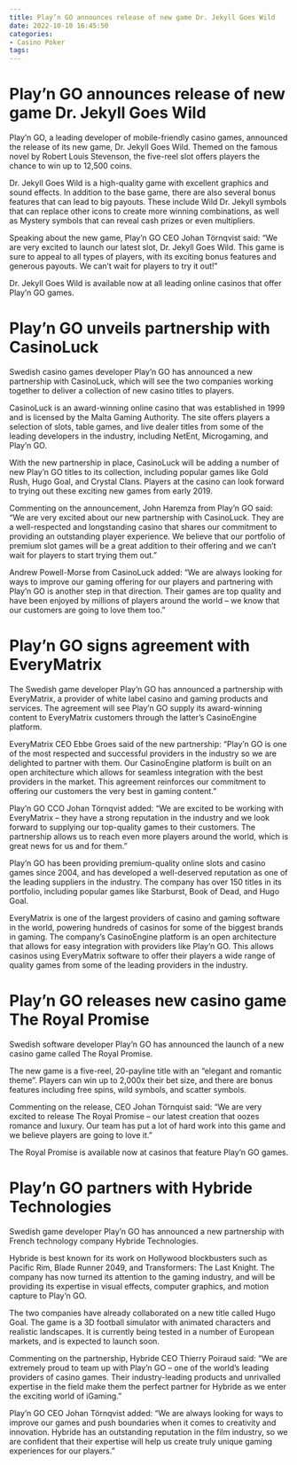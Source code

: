 ```yaml
---
title: Play’n GO announces release of new game Dr. Jekyll Goes Wild
date: 2022-10-10 16:45:50
categories:
- Casino Poker
tags:
---
```



#  Play’n GO announces release of new game Dr. Jekyll Goes Wild

Play’n GO, a leading developer of mobile-friendly casino games, announced the release of its new game, Dr. Jekyll Goes Wild. Themed on the famous novel by Robert Louis Stevenson, the five-reel slot offers players the chance to win up to 12,500 coins.

Dr. Jekyll Goes Wild is a high-quality game with excellent graphics and sound effects. In addition to the base game, there are also several bonus features that can lead to big payouts. These include Wild Dr. Jekyll symbols that can replace other icons to create more winning combinations, as well as Mystery symbols that can reveal cash prizes or even multipliers.

Speaking about the new game, Play’n GO CEO Johan Törnqvist said: “We are very excited to launch our latest slot, Dr. Jekyll Goes Wild. This game is sure to appeal to all types of players, with its exciting bonus features and generous payouts. We can’t wait for players to try it out!”

Dr. Jekyll Goes Wild is available now at all leading online casinos that offer Play’n GO games.

#  Play’n GO unveils partnership with CasinoLuck

Swedish casino games developer Play’n GO has announced a new partnership with CasinoLuck, which will see the two companies working together to deliver a collection of new casino titles to players.

CasinoLuck is an award-winning online casino that was established in 1999 and is licensed by the Malta Gaming Authority. The site offers players a selection of slots, table games, and live dealer titles from some of the leading developers in the industry, including NetEnt, Microgaming, and Play’n GO.

With the new partnership in place, CasinoLuck will be adding a number of new Play’n GO titles to its collection, including popular games like Gold Rush, Hugo Goal, and Crystal Clans. Players at the casino can look forward to trying out these exciting new games from early 2019.

Commenting on the announcement, John Haremza from Play’n GO said: “We are very excited about our new partnership with CasinoLuck. They are a well-respected and longstanding casino that shares our commitment to providing an outstanding player experience. We believe that our portfolio of premium slot games will be a great addition to their offering and we can’t wait for players to start trying them out.”

Andrew Powell-Morse from CasinoLuck added: “We are always looking for ways to improve our gaming offering for our players and partnering with Play’n GO is another step in that direction. Their games are top quality and have been enjoyed by millions of players around the world – we know that our customers are going to love them too.”

#  Play’n GO signs agreement with EveryMatrix

The Swedish game developer Play’n GO has announced a partnership with EveryMatrix, a provider of white label casino and gaming products and services. The agreement will see Play’n GO supply its award-winning content to EveryMatrix customers through the latter’s CasinoEngine platform.

EveryMatrix CEO Ebbe Groes said of the new partnership: “Play’n GO is one of the most respected and successful providers in the industry so we are delighted to partner with them. Our CasinoEngine platform is built on an open architecture which allows for seamless integration with the best providers in the market. This agreement reinforces our commitment to offering our customers the very best in gaming content.”

Play’n GO CCO Johan Törnqvist added: “We are excited to be working with EveryMatrix – they have a strong reputation in the industry and we look forward to supplying our top-quality games to their customers. The partnership allows us to reach even more players around the world, which is great news for us and for them.”

Play’n GO has been providing premium-quality online slots and casino games since 2004, and has developed a well-deserved reputation as one of the leading suppliers in the industry. The company has over 150 titles in its portfolio, including popular games like Starburst, Book of Dead, and Hugo Goal.

EveryMatrix is one of the largest providers of casino and gaming software in the world, powering hundreds of casinos for some of the biggest brands in gaming. The company’s CasinoEngine platform is an open architecture that allows for easy integration with providers like Play’n GO. This allows casinos using EveryMatrix software to offer their players a wide range of quality games from some of the leading providers in the industry.

#  Play’n GO releases new casino game The Royal Promise

Swedish software developer Play’n GO has announced the launch of a new casino game called The Royal Promise.

The new game is a five-reel, 20-payline title with an “elegant and romantic theme”. Players can win up to 2,000x their bet size, and there are bonus features including free spins, wild symbols, and scatter symbols.

Commenting on the release, CEO Johan Törnquist said: “We are very excited to release The Royal Promise – our latest creation that oozes romance and luxury. Our team has put a lot of hard work into this game and we believe players are going to love it.”

The Royal Promise is available now at casinos that feature Play’n GO games.

#  Play’n GO partners with Hybride Technologies

Swedish game developer Play’n GO has announced a new partnership with French technology company Hybride Technologies.

Hybride is best known for its work on Hollywood blockbusters such as Pacific Rim, Blade Runner 2049, and Transformers: The Last Knight. The company has now turned its attention to the gaming industry, and will be providing its expertise in visual effects, computer graphics, and motion capture to Play’n GO.

The two companies have already collaborated on a new title called Hugo Goal. The game is a 3D football simulator with animated characters and realistic landscapes. It is currently being tested in a number of European markets, and is expected to launch soon.

Commenting on the partnership, Hybride CEO Thierry Poiraud said: “We are extremely proud to team up with Play’n GO – one of the world’s leading providers of casino games. Their industry-leading products and unrivalled expertise in the field make them the perfect partner for Hybride as we enter the exciting world of iGaming.”

Play’n GO CEO Johan Törnqvist added: “We are always looking for ways to improve our games and push boundaries when it comes to creativity and innovation. Hybride has an outstanding reputation in the film industry, so we are confident that their expertise will help us create truly unique gaming experiences for our players.”